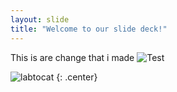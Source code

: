 ```yaml
---
layout: slide
title: "Welcome to our slide deck!"
---
```


This is are change that i made
![Test](https://www.google.com/imgres?imgurl=https%3A%2F%2Fi.cbc.ca%2F1.5359228.1577206958!%2FfileImage%2FhttpImage%2Fimage.jpg_gen%2Fderivatives%2F16x9_940%2Fsmudge-the-viral-cat.jpg&tbnid=Va9YNoU_5wVuoM&vet=12ahUKEwik75TQ5vH_AhWypGMGHZwMBqsQMygRegUIARDSAQ..i&imgrefurl=https%3A%2F%2Fwww.cbc.ca%2Fnews%2Fcanada%2Fottawa%2Fsmudge-cat-instagram-ottawa-1.5359199&docid=N9ja8Moo0y_1LM&w=940&h=529&q=cat%20meme&hl=en&ved=2ahUKEwik75TQ5vH_AhWypGMGHZwMBqsQMygRegUIARDSAQ)

![labtocat](https://octodex.github.com/images/labtocat.png)
{: .center}
